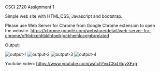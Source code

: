 CSCI 2720 Assignment 1

Simple web site with HTML,CSS, Javascript and bootstrap.

Please use Web Server for Chrome from Google Chrome extension to open the website.
https://chrome.google.com/webstore/detail/web-server-for-chrome/ofhbbkphhbklhfoeikjpcbhemlocgigb/related

Output:

![output-1](https://user-images.githubusercontent.com/60846680/160234897-7e34a9f2-4bc5-467a-94d8-a015a0bdf089.jpg)
![output-2](https://user-images.githubusercontent.com/60846680/160234907-62274e34-d54e-4646-a89c-72bff177da08.jpg)
![output-3](https://user-images.githubusercontent.com/60846680/160234910-e900bb40-6a26-438a-9415-b8aadf3e6087.jpg)
![output-4](https://user-images.githubusercontent.com/60846680/160234912-61095c70-83d0-48cf-83f4-8c7de7d9d6f2.jpg)


Youtube video:
https://www.youtube.com/watch?v=CSxL6dyXExg
